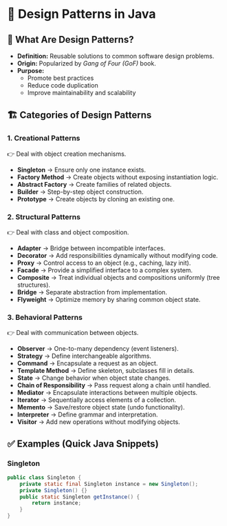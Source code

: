# 🎨 Design Patterns in Java


## 🔹 What Are Design Patterns?
- **Definition:** Reusable solutions to common software design problems.  
- **Origin:** Popularized by *Gang of Four (GoF)* book.  
- **Purpose:** 
  - Promote best practices  
  - Reduce code duplication  
  - Improve maintainability and scalability  


## 🏗️ Categories of Design Patterns

### 1. Creational Patterns
👉 Deal with object creation mechanisms.  
- **Singleton** → Ensure only one instance exists.  
- **Factory Method** → Create objects without exposing instantiation logic.  
- **Abstract Factory** → Create families of related objects.  
- **Builder** → Step-by-step object construction.  
- **Prototype** → Create objects by cloning an existing one.  


### 2. Structural Patterns
👉 Deal with class and object composition.  
- **Adapter** → Bridge between incompatible interfaces.  
- **Decorator** → Add responsibilities dynamically without modifying code.  
- **Proxy** → Control access to an object (e.g., caching, lazy init).  
- **Facade** → Provide a simplified interface to a complex system.  
- **Composite** → Treat individual objects and compositions uniformly (tree structures).  
- **Bridge** → Separate abstraction from implementation.  
- **Flyweight** → Optimize memory by sharing common object state.  


### 3. Behavioral Patterns
👉 Deal with communication between objects.  
- **Observer** → One-to-many dependency (event listeners).  
- **Strategy** → Define interchangeable algorithms.  
- **Command** → Encapsulate a request as an object.  
- **Template Method** → Define skeleton, subclasses fill in details.  
- **State** → Change behavior when object state changes.  
- **Chain of Responsibility** → Pass request along a chain until handled.  
- **Mediator** → Encapsulate interactions between multiple objects.  
- **Iterator** → Sequentially access elements of a collection.  
- **Memento** → Save/restore object state (undo functionality).  
- **Interpreter** → Define grammar and interpretation.  
- **Visitor** → Add new operations without modifying objects.  

## ✅ Examples (Quick Java Snippets)

### Singleton
```java
public class Singleton {
    private static final Singleton instance = new Singleton();
    private Singleton() {}
    public static Singleton getInstance() {
        return instance;
    }
}
```
